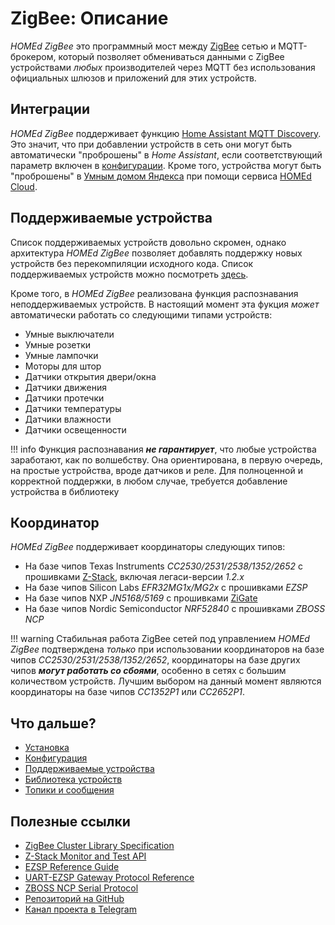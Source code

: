 # ZigBee: Описание

_HOMEd ZigBee_ это программный мост между [ZigBee](https://ru.wikipedia.org/wiki/Zigbee) сетью и MQTT-брокером, который позволяет обмениваться данными с ZigBee устройствами _любых_ производителей через MQTT без использования официальных шлюзов и приложений для этих устройств.


## Интеграции

_HOMEd ZigBee_ поддерживает функцию [Home Assistant MQTT Discovery](https://www.home-assistant.io/integrations/mqtt/#mqtt-discovery). Это значит, что при добавлении устройств в сеть они могут быть автоматически "проброшены" в _Home Assistant_, если соответствующий параметр включен в [конфигурации](/zigbee/configuration/). Кроме того, устройства могут быть "проброшены" в [Умным домом Яндекса](https://alice.yandex.ru/smart-home) при помощи сервиса [HOMEd Cloud](/cloud/).

## Поддерживаемые устройства

Список поддерживаемых устройств довольно скромен, однако архитектура _HOMEd ZigBee_ позволяет добавлять поддержку новых устройств без перекомпиляции исходного кода. Список поддерживаемых устройств можно посмотреть [здесь](/zigbee/devices/).

Кроме того, в _HOMEd ZigBee_ реализована функция распознавания неподдерживаемых устройств. В настоящий момент эта фукция _может_ автоматически работать со следующими типами устройств:

- Умные выключатели
- Умные розетки
- Умные лампочки
- Моторы для штор
- Датчики открытия двери/окна
- Датчики движения
- Датчики протечки
- Датчики температуры
- Датчики влажности
- Датчики освещенности

!!! info
    Функция распознавания ___не гарантирует___, что любые устройства заработают, как по волшебству. Она ориентирована, в первую очередь, на простые устройства, вроде датчиков и реле. Для полноценной и корректной поддержки, в любом случае, требуется добавление устройства в библиотеку

## Координатор

_HOMEd ZigBee_ поддерживает координаторы следующих типов:

- На базе чипов Texas Instruments _CC2530/2531/2538/1352/2652_ с прошивками [Z-Stack](https://github.com/Koenkk/Z-Stack-firmware/tree/master/coordinator), включая легаси-версии _1.2.x_
- На базе чипов Silicon Labs _EFR32MG1x/MG2x_ c прошивками _EZSP_
- На базе чипов NXP _JN5168/5169_ с прошивками [ZiGate](https://github.com/openlumi/ZiGate)
- На базе чипов Nordic Semiconductor _NRF52840_ с прошивками _ZBOSS NCP_

!!! warning
    Стабильная работа ZigBee сетей под управлением _HOMEd ZigBee_ подтверждена _только_ при использовании координаторов на базе чипов _CC2530/2531/2538/1352/2652_, координаторы на базе других чипов ___могут работать со сбоями___, особенно в сетях с большим количеством устройств. Лучшим выбором на данный момент являются координаторы на базе чипов _CC1352P1_ или _СС2652P1_.

## Что дальше?

- [Установка](/zigbee/installation/)
- [Конфигурация](/zigbee/configuration/)
- [Поддерживаемые устройства](/zigbee/devices/)
- [Библиотека устройств](/zigbee/library/)
- [Топики и сообщения](/zigbee/topics/)

## Полезные ссылки

- [ZigBee Cluster Library Specification](/assets/pdf/ZigBee_Cluster_Library_Specification.pdf)
- [Z-Stack Monitor and Test API](/assets/pdf/Z-Stack_Monitor_and_Test_API.pdf)
- [EZSP Reference Guide](/assets/pdf/EZSP_Reference_Guide.pdf)
- [UART-EZSP Gateway Protocol Reference](/assets/pdf/UART-EZSP_Gateway_Protocol_Reference.pdf)
- [ZBOSS NCP Serial Protocol](/assets/pdf/ZBOSS_NCP_Serial_Protocol.pdf)
- [Репозиторий на GitHub](https://github.com/u236/homed-service-zigbee)
- [Канал проекта в Telegram](https://t.me/homed_info)
